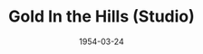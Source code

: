 ---
title: Gold In the Hills (Studio)
date: 1954-03-24
closing_date: 1954-04-03
layout: productions
featured_image:
image_caption:
image_credit:
playbill:
category:
Theatre: Theatre Jacksonville
Venue: Little Theatre
cast:
- A Derelict: Marvin Edwards
- Barbara Stanley: Rose Marie Regero
- Big Mike Slattery: Norman Rickard
- Bill the Dip: Mike Skarry
- Can Can Dancer:
  - Kathryn Whitson
  - Eleanor Cadle
  - Mervyn Rickard
- Chuck Conners: John L. Maher
- Edith Vanderlop: Connie Hall
- Happy: Don Anderson
- Hiram Stanley: Ray Winstead
- Irene: Lynn Ross
- Izzy: James Beach
- James H. Glue: Harry Courson
- Jenkins: John L. Maher
- John Dalton: Philip Munier
- Little Tommy:
  - Judy Bartley
  - Cary Yales
- Lizzie Jones: Mildred Thomas
- Maggie: Millie Barnert
- Mamie: Mervyn Rickard
- Mrs. Vanderlop: Irene Avera
- Nell Stanley: Lynne Stephenson
- Old Kate: Elaine Barnert
- One Punch Dugan: Henry Bittman
- Pearl: Sue Upshaw
- Peter the Rat: Arnold Resnick
- Reginald Vanderlop: Sidney Berman
- Richard Murgatroyd: Neil Medlock
- Rose Robinson: Sada Knox Haynes
- Sam Slade: John Tinny
- Slick Steve: James Hicken
- Susie: Martha Wages
- The Professor: John Duss
crew:
- Assistant Stage Manager: Nancy Kossow
- Bar Painting: Jay Harder
- Coordinating Director: Fritz Ashworth
- Costume Assistant:
  - Emily Parrish
  - Margaret Davis
  - Lorraine Stuart
  - Lena Regero
  - Ouida Stephenson
- Costume Chairman: Dorothy Whitson
- Dance Director: Mervyn Rickard
- Director: John W. Conner, Jr.
- Gay Nineties Usher:
  - Jackie Bailey
  - Carolyn Hickens
  - Betty Carol Flanniken
  - Bobbie Davis
  - Janice Van de Velde
  - Sylvia Bolasky
  - Shirley Jackson
- Gay Nineties Ushers Chairman: Eleanor Yeager
- Host:
  - Harry Courson
  - Sidney Berman
- Incidental music: Frank Ridge
- Lighting:
  - Barbara Meyer
  - Frank Lebaito
- "Lobby D\xE9cor":
  - Jay Harder
  - Hobson Blackmon
- Make-up Assistant:
  - Helen Austin
  - Mary Sandlin
  - Anita Stock
  - Eleanor Allen
  - Minnie Lee Jones
  - Martha Wages
  - Mary Wallis
  - Shirley Jackson
- Make-up Chairman: Connie Hall
- Olio Curtain: Bob Green
- Program: Dick Bullock
- Properties Assistant:
  - Shirley Vetter
  - Toni Martin
- Properties Chairman: Beverly Rome
- Rehearsal Assistant: Minnie Lee Jones
- Scenery Designer: Elva Stein
- Set and Construction:
  - Fritz Ashworth
  - Ellis Barnert
  - Melvin Barnert
  - Amand Ball
  - Dick Bullock
  - Jerry Bernstein
  - Norman Rickard
  - Mervyn Rickard
  - Harry Courson
  - Harold Robinson
  - Happy Gift
  - Martha Wages
  - Minnie Lee Jones
  - Russ Gilbert
  - Bill Winseman
  - Beverly Rome
  - Larry Glick
  - Norman Friedman
  - Marvin Edwards
  - Sue Upshaw
  - Mike Skarry
  - Don Anderson
  - James Hicken
  - Barbara Meyer
  - Lynn Ross
  - Paul Snyder
  - Phil Munier
  - Anita Stock
  - Eleanor Allen
  - Jim Ashworth
  - Frank Lebaito
  - Carol Voegel
  - Audra Sebastian
  - Frank Ridge
  - G.H. Stein
- Sound Effects: Dennis Stuart
- Stage Manager: Marvin Edwards
- Technical Adviser: George Ramsey
orchestra:
external_links:
---